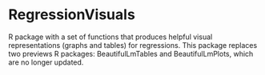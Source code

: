 # RegressionVisuals
R package with a set of functions that produces helpful visual representations (graphs and tables) for regressions.
This package replaces two previews R packages: BeautifulLmTables and BeautifulLmPlots, which are no longer updated.
